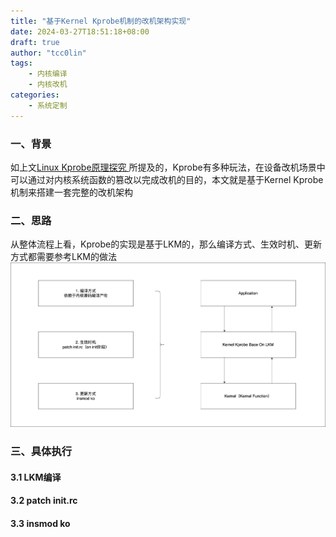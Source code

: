 ```yaml
---
title: "基于Kernel Kprobe机制的改机架构实现"
date: 2024-03-27T18:51:18+08:00
draft: true
author: "tcc0lin"
tags:
    - 内核编译
    - 内核改机
categories:
    - 系统定制
---
```


### 一、背景
如上文[Linux Kprobe原理探究
](https://tcc0lin.github.io/linux-kprobe%E5%8E%9F%E7%90%86%E6%8E%A2%E7%A9%B6/)所提及的，Kprobe有多种玩法，在设备改机场景中可以通过对内核系统函数的篡改以完成改机的目的，本文就是基于Kernel Kprobe机制来搭建一套完整的改机架构

### 二、思路
从整体流程上看，Kprobe的实现是基于LKM的，那么编译方式、生效时机、更新方式都需要参考LKM的做法
![](https://github.com/tcc0lin/self_pic/blob/main/kprobe.png?raw=true)

### 三、具体执行
#### 3.1 LKM编译
#### 3.2 patch init.rc
#### 3.3 insmod ko